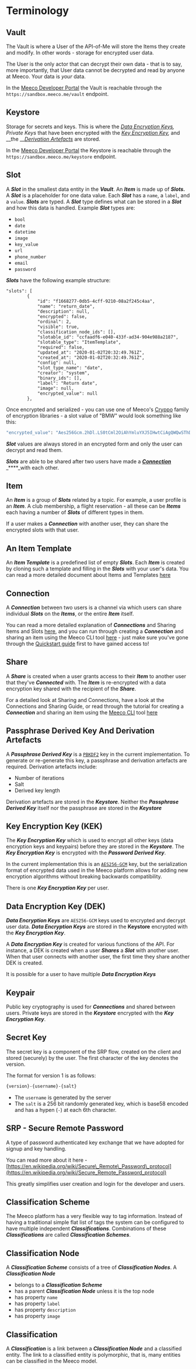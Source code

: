 # Terminology

## Vault

The Vault is where a User of the API-of-Me will store the Items they create and modify. In other words - storage for encrypted user data. 

The User is the only actor that can decrypt their own data - that is to say, more importantly, that User data cannot be decrypted and read by anyone at Meeco. Your data is _your_ data. 

In the [Meeco Developer Portal](https://dev.meeco.me) the Vault is reachable through the `https://sandbox.meeco.me/vault` endpoint.

## Keystore

Storage for secrets and keys. This is where the [_Data Encryption Keys_](terminology.md#data-encryption-key-dek)_, Private Keys_ that have been encrypted with the [_Key Encryption Key_](terminology.md#key-encryption-key-kek)_,_ and __the __[_Derivation Artefacts_](terminology.md#passphrase-derived-key-and-derivation-artefacts) are stored. 

In the [Meeco Developer Portal](https://dev.meeco.me) the Keystore is reachable through the `https://sandbox.meeco.me/keystore` endpoint.

## Slot

A _**Slot**_ in the smallest data entity in the _**Vault**_. An _**Item**_ is made up of _**Slots.**_ A _**Slot**_ is a placeholder for one data value. Each _**Slot**_ has a `name`, a `label`, and a `value`. _**Slots**_ are typed. A _**Slot**_ type defines what can be stored in a _**Slot**_ and how this data is handled. Example _**Slot**_ types are:

* `bool`
* `date`
* `datetime`
* `image`
* `key_value`
* `url`
* `phone_number`
* `email`
* `password` 

_**Slots**_ have the following example structure:

```text
"slots": [
        {
            "id": "f1668277-0db5-4cff-9210-08a2f245c4aa",
            "name": "return_date",
            "description": null,
            "encrypted": false,
            "ordinal": 2,
            "visible": true,
            "classification_node_ids": [],
            "slotable_id": "ccfaadf6-e040-433f-ad34-904e988a2187",
            "slotable_type": "ItemTemplate",
            "required": false,
            "updated_at": "2020-01-02T20:32:49.761Z",
            "created_at": "2020-01-02T20:32:49.761Z",
            "config": null,
            "slot_type_name": "date",
            "creator": "system",
            "binary_ids": [],
            "label": "Return date",
            "image": null,
            "encrypted_value": null
        },
```

Once encrypted and serialized - you can use one of Meeco's [Cryppo](../tools/cryppo.md) family of encryption libraries -  a slot value of "BMW" would look something like this:

```bash
"encrypted_value": "Aes256Gcm.2hDl.LS0tCml2OiAhYmluYXJ5IHwtCiAgQWQwSThDZk5qRnFycmFuMAphdDogIWJpbmFyeSB8LQogIDJXVklzbUxOSWVoOHZIVDB1ZzBtZVE9PQphZDogbm9uQQo="
```

_**Slot**_ values are always stored in an encrypted form and only the user can decrypt and read them.

_**Slots**_ are able to be shared after two users have made a [_**Connection**_](terminology.md#connection) _****_with each other.

## Item

An _**Item**_ is a group of _**Slots**_ related by a topic. For example, a user profile is an _**Item**_. A club membership, a flight reservation - all these can be _**Items**_ each having a number of _**Slots**_ of different types in them.

If a user makes a _**Connection**_ with another user, they can share the encrypted slots with that user. 

## An Item Template

An _**Item Template**_ is a predefined list of empty _**Slots**_. Each _**Item**_ is created by cloning such a template and filling in the _**Slots**_ with your user's data. You can read a more detailed document about Items and Templates [here](items-and-slots.md)

## Connection

A _**Connection**_ between two users is a channel via which users can share individual _**Slots**_ on the _**Items**_, or the entire _**Item**_ itself.

You can read a more detailed explanation of _**Connections**_ and Sharing Items and Slots [here](connections-and-sharing.md), and you can run through creating a _**Connection**_ and sharing an item using the Meeco CLI tool [here](connections-and-sharing.md) - just make sure you've gone through the [Quickstart guide](../getting-started/quickstart.md) first to have gained access to!

## Share

A _**Share**_ is created when a user grants access to their _**Item**_ to another user that they've _**Connected**_ with. The _**Item**_ is re-encrypted with a data encryption key shared with the recipient of the _**Share**_.

For a detailed look at Sharing and Connections, have a look at the Connections and Sharing Guide, or read through the tutorial for creating a _**Connection**_ and sharing an item using the [Meeco CLI](../tools/meeco-cli.md) tool [here](connections-and-sharing.md)

## Passphrase Derived Key And Derivation Artefacts

A _**Passphrase Derived Key**_ is a [`PBKDF2`](https://en.wikipedia.org/wiki/PBKDF2) key in the current implementation. To generate or re-generate this key, a passphrase and derivation artefacts are required. Derivation artefacts include:

* Number of iterations
* Salt
* Derived key length

Derivation artefacts are stored in the _**Keystore**_. Neither the _**Passphrase Derived Key**_ itself nor the passphrase are stored in the _**Keystore**_

## Key Encryption Key \(KEK\)

The _**Key Encryption Key**_ which is used to encrypt all other keys \(data encryption keys and keypairs\) before they are stored in the _**Keystore**_. The _**Key Encryption Key**_ is encrypted with the _**Password Derived Key**_.

In the current implementation this is an [`AES256-GCM`](https://en.wikipedia.org/wiki/Advanced_Encryption_Standard) key, but the serialization format of encrypted data used in the Meeco platform allows for adding new encryption algorithms without breaking backwards compatibility.

There is one _**Key Encryption Key**_ per user.

## Data Encryption Key \(DEK\)

_**Data Encryption Keys**_ are `AES256-GCM` keys used to encrypted and decrypt user data. _**Data Encryption Keys**_ are stored in the **Keystore** encrypted with the _**Key Encryption Key**_.

A _**Data Encryption Key**_ is created for various functions of the API. For instance, a DEK is created when a user _**Shares**_ a _**Slot**_ with another user. When that user connects with another user, the first time they share another DEK is created.

It is possible for a user to have multiple _**Data Encryption Keys**_

## Keypair

Public key cryptography is used for _**Connections**_ and shared between users. Private keys are stored in the _**Keystore**_ encrypted with the _**Key Encryption Key**_.

## Secret Key

The secret key is a component of the SRP flow, created on the client and stored \(securely\) by the user. The first character of the key denotes the version.

The format for version 1 is as follows:

```bash
{version}-{username}-{salt}
```

* The `username` is generated by the server
* The `salt` is a 256 bit randomly generated key, which is base58 encoded and has a hypen \(`-`\) at each 6th character.

## SRP - Secure Remote Password

A type of password authenticated key exchange that we have adopted for signup and key handling.

You can read more about it here - [https://en.wikipedia.org/wiki/Secure\_Remote\_Password\_protocol](https://en.wikipedia.org/wiki/Secure_Remote_Password_protocol) 

This greatly simplifies user creation and login for the developer and users.

## Classification Scheme

The Meeco platform has a very flexible way to tag information. Instead of having a traditional simple flat list of tags the system can be configured to have multiple independent _**Classifications**_. Combinations of these _**Classifications**_ are called _**Classification Schemes**_.

## Classification Node

A _**Classification Scheme**_ consists of a tree of _**Classification Nodes**_. A _**Classification Node**_

* belongs to a _**Classification Scheme**_
* has a parent _**Classification Node**_ unless it is the top node
* has property `name`
* has property `label`
* has property `description`
* has property `image`

## Classification

A _**Classification**_ is a link between a _**Classification Node**_ and a classified entity. The link to a classified entity is polymorphic, that is, many entities can be classified in the Meeco model.

